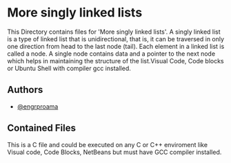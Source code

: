 
# More singly linked lists

This Directory contains files for 'More singly linked lists'. A singly linked list is a type of linked list that is unidirectional, that is, it can be traversed in only one direction from head to the last node (tail). Each element in a linked list is called a node. A single node contains data and a pointer to the next node which helps in maintaining the structure of the list.Visual Code,
Code blocks or Ubuntu Shell with compiler gcc installed.


## Authors

- [@engrproama](https://www.github.com/engrproama)


## Contained Files

This is a C file and could be executed on any C or  C++ enviroment like
Visual code, Code Blocks, NetBeans but must have GCC compiler installed.